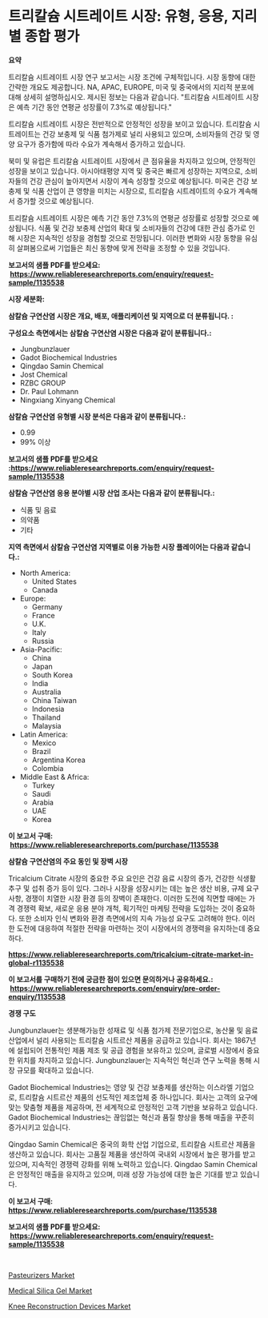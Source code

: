 <p><h1>트리칼슘 시트레이트 시장: 유형, 응용, 지리별 종합 평가</h1></p><p><strong>요약</strong></p>
<p><p>트리칼슘 시트레이트 시장 연구 보고서는 시장 조건에 구체적입니다. 시장 동향에 대한 간략한 개요도 제공합니다. NA, APAC, EUROPE, 미국 및 중국에서의 지리적 분포에 대해 상세히 설명하십시오. 제시된 정보는 다음과 같습니다. "트리칼슘 시트레이트 시장은 예측 기간 동안 연평균 성장률이 7.3%로 예상됩니다."</p><p>트리칼슘 시트레이트 시장은 전반적으로 안정적인 성장을 보이고 있습니다. 트리칼슘 시트레이트는 건강 보충제 및 식품 첨가제로 널리 사용되고 있으며, 소비자들의 건강 및 영양 요구가 증가함에 따라 수요가 계속해서 증가하고 있습니다.</p><p>북미 및 유럽은 트리칼슘 시트레이트 시장에서 큰 점유율을 차지하고 있으며, 안정적인 성장을 보이고 있습니다. 아시아태평양 지역 및 중국은 빠르게 성장하는 지역으로, 소비자들의 건강 관심이 높아지면서 시장이 계속 성장할 것으로 예상됩니다. 미국은 건강 보충제 및 식품 산업이 큰 영향을 미치는 시장으로, 트리칼슘 시트레이트의 수요가 계속해서 증가할 것으로 예상됩니다.</p><p>트리칼슘 시트레이트 시장은 예측 기간 동안 7.3%의 연평균 성장률로 성장할 것으로 예상됩니다. 식품 및 건강 보충제 산업의 확대 및 소비자들의 건강에 대한 관심 증가로 인해 시장은 지속적인 성장을 경험할 것으로 전망됩니다. 이러한 변화와 시장 동향을 유심히 살펴봄으로써 기업들은 최신 동향에 맞게 전략을 조정할 수 있을 것입니다.</p></p>
<p><strong>보고서의 샘플 PDF를 받으세요: &nbsp;<a href="https://www.reliableresearchreports.com/enquiry/request-sample/1135538">https://www.reliableresearchreports.com/enquiry/request-sample/1135538</a></strong></p>
<p><strong>시장 세분화:</strong></p>
<p><strong> 삼칼슘 구연산염 시장은 개요, 배포, 애플리케이션 및 지역으로 더 분류됩니다. :</strong></p>
<p><strong>구성요소 측면에서는 삼칼슘 구연산염 시장은 다음과 같이 분류됩니다.:</strong></p>
<p><ul><li>Jungbunzlauer</li><li>Gadot Biochemical Industries</li><li>Qingdao Samin Chemical</li><li>Jost Chemical</li><li>RZBC GROUP</li><li>Dr. Paul Lohmann</li><li>Ningxiang Xinyang Chemical</li></ul></p>
<p><strong> 삼칼슘 구연산염 유형별 시장 분석은 다음과 같이 분류됩니다.:</strong></p>
<p><ul><li>0.99</li><li>99% 이상</li></ul></p>
<p><strong>보고서의 샘플 PDF를 받으세요 :<a href="https://www.reliableresearchreports.com/enquiry/request-sample/1135538">https://www.reliableresearchreports.com/enquiry/request-sample/1135538</a></strong></p>
<p><strong> 삼칼슘 구연산염 응용 분야별 시장 산업 조사는 다음과 같이 분류됩니다.:</strong></p>
<p><ul><li>식품 및 음료</li><li>의약품</li><li>기타</li></ul></p>
<p><strong>지역 측면에서 삼칼슘 구연산염 지역별로 이용 가능한 시장 플레이어는 다음과 같습니다.:</strong></p>
<p><ul>
    <li>
        North America:
        <ul>
            <li>United States</li>
            <li>Canada</li>
        </ul>
    </li>
    <li>
        Europe:
        <ul>
            <li>Germany</li>
            <li>France</li>
            <li>U.K.</li>
            <li>Italy</li>
            <li>Russia</li>
        </ul>
    </li>
    <li>
        Asia-Pacific:
        <ul>
            <li>China</li>
            <li>Japan</li>
            <li>South Korea</li>
            <li>India</li>
            <li>Australia</li>
            <li>China Taiwan</li>
            <li>Indonesia</li>
            <li>Thailand</li>
            <li>Malaysia</li>
        </ul>
    </li>
    <li>
        Latin America:
        <ul>
            <li>Mexico</li>
            <li>Brazil</li>
            <li>Argentina Korea</li>
            <li>Colombia</li>
        </ul>
    </li>
    <li>
        Middle East & Africa:
        <ul>
            <li>Turkey</li>
            <li>Saudi</li>
            <li>Arabia</li>
            <li>UAE</li>
            <li>Korea</li>
        </ul>
    </li>
    </ul></p>
<p><strong>이 보고서 구매: &nbsp;<a href="https://www.reliableresearchreports.com/purchase/1135538">https://www.reliableresearchreports.com/purchase/1135538</a></strong></p>
<p><strong>삼칼슘 구연산염의 주요 동인 및 장벽 시장</strong></p>
<p><p>Tricalcium Citrate 시장의 중요한 주요 요인은 건강 음료 시장의 증가, 건강한 식생활 추구 및 섭취 증가 등이 있다. 그러나 시장을 성장시키는 데는 높은 생산 비용, 규제 요구 사항, 경쟁이 치열한 시장 환경 등의 장벽이 존재한다. 이러한 도전에 직면할 때에는 가격 경쟁력 확보, 새로운 응용 분야 개척, 획기적인 마케팅 전략을 도입하는 것이 중요하다. 또한 소비자 인식 변화와 환경 측면에서의 지속 가능성 요구도 고려해야 한다. 이러한 도전에 대응하여 적절한 전략을 마련하는 것이 시장에서의 경쟁력을 유지하는데 중요하다.</p></p>
<p><strong><a href="https://www.reliableresearchreports.com/tricalcium-citrate-market-in-global-r1135538">https://www.reliableresearchreports.com/tricalcium-citrate-market-in-global-r1135538</a></strong></p>
<p><strong>이 보고서를 구매하기 전에 궁금한 점이 있으면 문의하거나 공유하세요.: &nbsp;<a href="https://www.reliableresearchreports.com/enquiry/pre-order-enquiry/1135538">https://www.reliableresearchreports.com/enquiry/pre-order-enquiry/1135538</a></strong></p>
<p><strong>경쟁 구도</strong></p>
<p><p>Jungbunzlauer는 생분해가능한 성재료 및 식품 첨가제 전문기업으로, 농산물 및 음료산업에서 널리 사용되는 트리칼슘 시트르산 제품을 공급하고 있습니다. 회사는 1867년에 설립되어 전통적인 제품 제조 및 공급 경험을 보유하고 있으며, 글로벌 시장에서 중요한 위치를 차지하고 있습니다. Jungbunzlauer는 지속적인 혁신과 연구 노력을 통해 시장 규모를 확대하고 있습니다.</p><p>Gadot Biochemical Industries는 영양 및 건강 보충제를 생산하는 이스라엘 기업으로, 트리칼슘 시트르산 제품의 선도적인 제조업체 중 하나입니다. 회사는 고객의 요구에 맞는 맞춤형 제품을 제공하며, 전 세계적으로 안정적인 고객 기반을 보유하고 있습니다. Gadot Biochemical Industries는 끊임없는 혁신과 품질 향상을 통해 매출을 꾸준히 증가시키고 있습니다.</p><p>Qingdao Samin Chemical은 중국의 화학 산업 기업으로, 트리칼슘 시트르산 제품을 생산하고 있습니다. 회사는 고품질 제품을 생산하여 국내외 시장에서 높은 평가를 받고 있으며, 지속적인 경쟁력 강화를 위해 노력하고 있습니다. Qingdao Samin Chemical은 안정적인 매출을 유지하고 있으며, 미래 성장 가능성에 대한 높은 기대를 받고 있습니다.</p></p>
<p><strong>이 보고서 구매: &nbsp; <a href="https://www.reliableresearchreports.com/purchase/1135538">https://www.reliableresearchreports.com/purchase/1135538</a></strong></p>
<p><strong>보고서의 샘플 PDF를 받으세요: &nbsp;<a href="https://www.reliableresearchreports.com/enquiry/request-sample/1135538">https://www.reliableresearchreports.com/enquiry/request-sample/1135538</a></strong><strong></strong></p>
<p>&nbsp;</p>
<p><p><a href="https://www.linkedin.com/pulse/pasteurizers-market-trends-forecast-competitive-analysis-2031-2a4qc?trackingId=ZIIMs57j4cv8JfNvu9kWAA%3D%3D">Pasteurizers Market</a></p><p><a href="https://www.linkedin.com/pulse/medical-silica-gel-market-outlook-industry-overview-forecast-honjf?trackingId=zowravoASQDJROmY4WmNew%3D%3D">Medical Silica Gel Market</a></p><p><a href="https://www.linkedin.com/pulse/knee-reconstruction-devices-market-insight-trends-growth-forecasted-8judc?trackingId=8CvUj5zQabc8A6ZGMriTXg%3D%3D">Knee Reconstruction Devices Market</a></p></p>